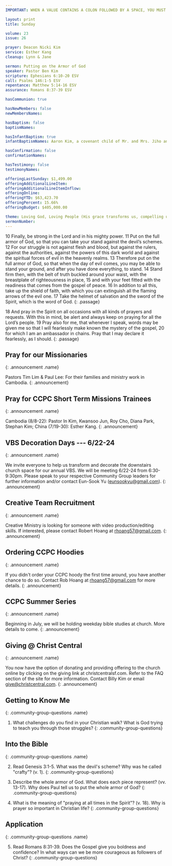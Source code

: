 ```yaml
---
IMPORTANT: WHEN A VALUE CONTAINS A COLON FOLLOWED BY A SPACE, YOU MUST USE &#58;

layout: print
title: Sunday

volume: 23
issue: 26

prayer: Deacon Nicki Kim
service: Esther Kang
cleanup: Lynn & Jane

sermon: Putting on the Armor of God
speaker: Pastor Ben Kim
scripture: Ephesians 6:10-20 ESV
call: Psalms 146:1-5 ESV
repentance: Matthew 5:14-16 ESV
assurance: Romans 8:37-39 ESV

hasCommunion: true

hasNewMembers: false
newMembersNames:

hasBaptism: false
baptismNames: 

hasInfantBaptism: true
infantBaptismNames: Aaron Kim, a covenant child of Mr. and Mrs. Jiho and Maryanne Kim

hasConfirmation: false
confirmationNames: 

hasTestimony: false
testimonyNames:

offeringLastSunday: $1,499.00
offeringAdditionalLineItem: 
offeringAdditionalLineItemInflow: 
offeringOnline: 
offeringYTD: $63,423.70
offeringPercent: 15.66%
offeringBudget: $405,000.00

theme: Loving God, Loving People (His grace transforms us, compelling us to love others)
sermonNumber: 
---
```


10 Finally, be strong in the Lord and in his mighty power. 11 Put on the full armor of God, so that you can take your stand against the devil’s schemes. 12 For our struggle is not against flesh and blood, but against the rulers, against the authorities, against the powers of this dark world and against the spiritual forces of evil in the heavenly realms. 13 Therefore put on the full armor of God, so that when the day of evil comes, you may be able to stand your ground, and after you have done everything, to stand. 14 Stand firm then, with the belt of truth buckled around your waist, with the breastplate of righteousness in place, 15 and with your feet fitted with the readiness that comes from the gospel of peace. 16 In addition to all this, take up the shield of faith, with which you can extinguish all the flaming arrows of the evil one. 17 Take the helmet of salvation and the sword of the Spirit, which is the word of God.
{: .passage}

18 And pray in the Spirit on all occasions with all kinds of prayers and requests. With this in mind, be alert and always keep on praying for all the Lord’s people. 19 Pray also for me, that whenever I speak, words may be given me so that I will fearlessly make known the mystery of the gospel, 20 for which I am an ambassador in chains. Pray that I may declare it fearlessly, as I should.
{: .passage}



## Pray for our Missionaries
{: .announcement .name}

Pastors Tim Lim & Paul Lee: For their families and ministry work in Cambodia.
{: .announcement}

## Pray for CCPC Short Term Missions Trainees
{: .announcement .name}

Cambodia (8/8-22): Pastor In Kim, Kwansoo Jun, Roy Cho, Diana Park, Stephan Kim;
China (7/19-30): Esther Kang.
{: .announcement}

## VBS Decoration Days --- 6/22-24
{: .announcement .name}

We invite everyone to help us transform and decorate the downstairs church space for our annual VBS. We will be meeting 6/22-24 from 6:30-9:30pm. Please speak to your respective Community Group leaders for further information and/or contact Eun-Sook Yu (eunsookyu@gmail.com).
{: .announcement}

## Creative Team Recruitment
{: .announcement .name}

Creative Ministry is looking for someone with video production/editing skills. If interested, please contact Robert Hoang at rhoang57@gmail.com. 
{: .announcement}

## Ordering CCPC Hoodies
{: .announcement .name}

If you didn't order your CCPC hoody the first time around, you have another chance to do so. Contact Rob Hoang at rhoang57@gmail.com for more details.
{: .announcement}

## CCPC Summer Series
{: .announcement .name}

Beginning in July, we will be holding weekday bible studies at church. More details to come.
{: .announcement}

## Giving @ Christ Central
{: .announcement .name}

You now have the option of donating and providing offering to the church online by clicking on the giving link at christcentralsf.com. Refer to the FAQ section of the site for more information. Contact Billy Kim or email give@christcentral.com. 
{: .announcement}


## Getting to Know Me
{: .community-group-questions .name}

1) What challenges do you find in your Christian walk?  What is God trying to teach you through those struggles?
{: .community-group-questions}

## Into the Bible
{: .community-group-questions .name}

2) Read Genesis 3:1-5.  What was the devil's scheme?  Why was he called "crafty"? (v. 1).
{: .community-group-questions}

3) Describe the whole armor of God.  What does each piece represent? (vv. 13-17).  Why does Paul tell us to put the whole armor of God?
{: .community-group-questions}

4) What is the meaning of "praying at all times in the Spirit"? (v. 18).  Why is prayer so important in Christian life?
{: .community-group-questions}

## Application
{: .community-group-questions .name}

5) Read Romans 8:31-39.  Does the Gospel give you boldness and confidence?  In what ways can we be more courageous as followers of Christ?
{: .community-group-questions}
 